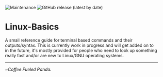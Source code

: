![Maintenance](https://img.shields.io/maintenance/yes/2020) ![GitHub release (latest by date)](https://img.shields.io/github/v/release/CoffeeFueledPanda/Linux-Basics)

# Linux-Basics

A small reference guide for terminal based commands and their outputs/syntax. This is currently work in progress and will get added on to in the future, it's mostly provided for people who need to look up something really fast and/or are new to Linux/GNU operating systems.

---

~_Coffee Fueled Panda._

